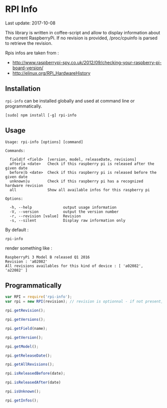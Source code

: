 RPI Info
===========

Last update: 2017-10-08

This library is written in coffee-script and allow to display information about the current RaspberryPi.
If no revision is provided, /proc/cpuinfo is parsed to retrieve the revision.

Rpis infos are taken from :

* http://www.raspberrypi-spy.co.uk/2012/09/checking-your-raspberry-pi-board-version/
* http://elinux.org/RPi_HardwareHistory

Installation
------------

```rpi-info``` can be installed globally and used at command line or programmatically.

```
[sudo] npm install [-g] rpi-info
```

Usage
-----
```
Usage: rpi-info [options] [command]

Commands:

  field|f <field>  [version, model, releaseDate, revisions]
  after|a <date>   Check if this raspberry pi is released after the given date
  before|b <date>  Check if this raspberry pi is released before the given date
  unknown|u        Check if this raspberry pi has a recognized hardware revision
  all              Show all available infos for this raspberry pi

Options:

  -h, --help              output usage information
  -V, --version           output the version number
  -r, --revision [value]  Revision
  -s, --silent            Display raw information only
```

By default :
```
rpi-info
```

render something like :
```
RaspberryPi 3 Model B released Q1 2016
Revision : 'a02082'
All revisions availables for this kind of device : [ 'a02082', 'a22082' ]
```

Programmatically
----------------

```javascript
var RPI = require('rpi-info');
var rpi = new RPI(revision); // revision is optionnal - if not present, /proc/cpuinfo is parsed

rpi.getRevision();

rpi.getVersions();

rpi.getField(name);

rpi.getVersion();

rpi.getModel();

rpi.getReleaseDate();

rpi.getAllRevisions();

rpi.isReleasedBefore(date);

rpi.isReleasedAfter(date)

rpi.isUnknown();

rpi.getInfos();
```

